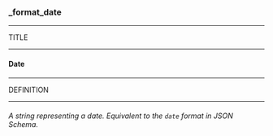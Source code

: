 ### _format_date



------
TITLE

------

#### Date



------
DEFINITION

------

###### A *string* representing a *date*. Equivalent to the `date` format in JSON Schema.